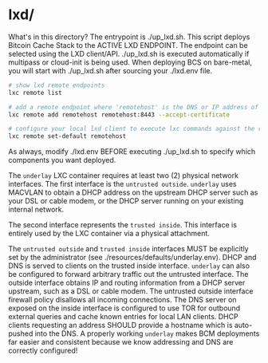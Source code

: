 # lxd/

What's in this directory? The entrypoint is ./up_lxd.sh. This script deploys Bitcoin Cache Stack to the ACTIVE LXD ENDPOINT. The endpoint can be selected using the LXD client/API. ./up_lxd.sh is executed automatically if multipass or cloud-init is being used. When deploying BCS on bare-metal, you will start with ./up_lxd.sh after sourcing your ./lxd.env file.

```bash
# show lxd remote endpoints
lxc remote list

# add a remote endpoint where 'remotehost' is the DNS or IP address of the host running a listening LXD daemon.
lxc remote add remotehost remotehost:8443 --accept-certificate

# configure your local lxd client to execute lxc commands against the remote LXD endpoint
lxc remote set-default remotehost
```

As always, modify ./lxd.env BEFORE executing ./up_lxd.sh to specify which components you want deployed.




The `underlay` LXC container requires at least two (2) physical network interfaces. The first interface is the `untrusted outside`. `underlay` uses MACVLAN to obtain a DHCP address on the upstream DHCP server such as your DSL or cable modem, or the DHCP server running on your existing internal network.

The second interface represents the `trusted inside`. This interface is entirely used by the LXC container via a physical attachment. 

The `untrusted outside` and `trusted inside` interfaces MUST be explicitly set by the administrator (see ./resources/defaults/underlay.env). DHCP and DNS is served to clients on the trusted inside interface. `underlay` can also be configured to forward arbitrary traffic out the untrusted interface. The outside interface obtains IP and routing information from a DHCP server upstream, such as a DSL or cable modem. The untrusted outside interface firewall policy disallows all incoming connections. The DNS server on exposed on the inside interface is configured to use TOR for outbound external queries and cache known entries for local LAN clients. DHCP clients requesting an address SHOULD provide a hostname which is auto-pushed into the DNS. A properly working `underlay` makes BCM deployments far easier and consistent because we know addressing and DNS are correctly configured!
